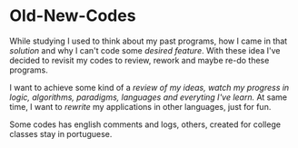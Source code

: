 # Old-New-Codes

While studying I used to think about my past programs, how I came in that _solution_ and why I can't code some _desired feature_. With these idea I've decided to revisit my codes to review, rework and maybe re-do these programs.

I want to achieve some kind of a _review of my ideas, watch my progress in logic, algorithms, paradigms, languages and everyting I've learn._ At same time, I want to _rewrite_ my applications in other languages, just for fun.

Some codes has english comments and logs, others, created for college classes stay in portuguese.
